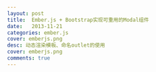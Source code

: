 ```yaml
---
layout: post
title:  Ember.js + Bootstrap实现可重用的Modal组件
date:   2013-11-21
categories: ember.js
cover: emberjs.png
desc: 动态渲染模板、命名outlet的使用
cover: emberjs.png
comments: true
---
```

